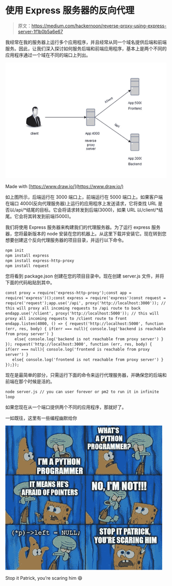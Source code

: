 # 使用 Express 服务器的反向代理

> 原文：<https://medium.com/hackernoon/reverse-proxy-using-express-server-1f1b0b5a6e67>

我经常在我的服务器上运行多个应用程序，并且经常从同一个域名提供后端和前端服务。因此，让我们深入探讨如何服务后端和前端应用程序，基本上是两个不同的应用程序通过一个域在不同的端口上列出。

![](img/fc3799c9446b5aad5a0511d9e9669a04.png)

Made with [https://www.draw.io/](https://www.draw.io/)

如上图所示，后端运行在 3000 端口上，前端运行在 5000 端口上。如果客户端在端口 4000(反向代理服务器)上运行的应用程序上发送请求，它将查找 URL 是否以/api/*结尾的目标。它会将请求转发到后端(3000)，如果 URL 以/client/*结尾。它会将其转发到前端(5000)。

我们将使用 Express 服务器来构建我们的代理服务器。为了运行 express 服务器，您将最新版本的 node 安装在您的机器上。从这里下载并安装它。现在转到您想要创建这个反向代理服务器的项目目录，并运行以下命令。

```
npm init
npm install express
npm install express-http-proxy
npm install request
```

您将看到 package.json 创建在您的项目目录中。现在创建 server.js 文件，并将下面的代码粘贴到其中。

```
const proxy = require('express-http-proxy');const app = require('express')();const express = require('express')const request = require('request');app.use('/api', proxy('http://localhost:3000')); // this will proxy all incoming requests to /api route to back endapp.use('/client', proxy('http://localhost:5000')); // this will proxy all incoming requests to /client route to front endapp.listen(4000, () => { request('http://localhost:5000', function (err, res, body) { if(err === null){ console.log('backend is reachable from proxy server') }
    else{ console.log('backend is not reachable from proxy server') } }); request('http://localhost:3000', function (err, res, body) { if(err === null){ console.log('frontend is reachable from proxy server') }
   else{ console.log('frontend is not reachable from proxy server') } });});
```

现在是最简单的部分，只需运行下面的命令来运行代理服务器，并确保您的后端和前端在那个时候是活的。

```
node server.js // you can user forever or pm2 to run it in infinite loop
```

如果您现在从一个端口提供两个不同的应用程序，那就好了。

一如既往，这里有一些编程幽默给你

![](img/24a4ae159cc8aaf84aeb99e741e36c31.png)

Stop it Patrick, you’re scaring him 😄